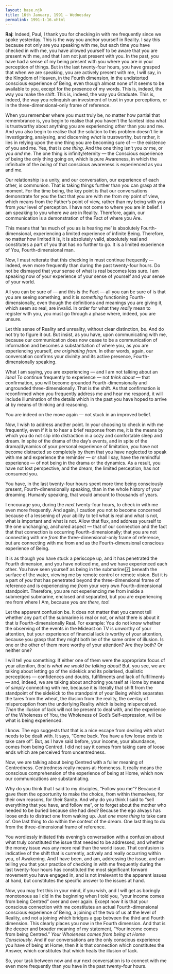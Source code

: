 ```yaml
---
layout: base.njk
title: 16th January, 1991 — Wednesday
permalink: 1991-1-16.xhtml
---
```


**Raj**: Indeed, Paul, I thank you for checking in with me frequently since we spoke yesterday. 
This is the way you anchor yourself in Reality. 
I say this because not only are you speaking with me, but each time you have checked in with me, you have allowed yourself to be aware that you are present with me, and that I am not just present with you. 
In the past, you have had a sense of my being present with you where you are in your perception of things. 
But in the last twenty-four hours, you have grasped that when we are speaking, you are actively present with me, I will say, in the Kingdom of Heaven, in the Fourth dimension, in the undistorted conscious experience of Being, even though almost none of it seems to be available to you, except for the presence of my words. 
This is, indeed, the way you make the shift. 
This is, indeed, the way you Graduate. 
This is, indeed, the way you relinquish an investment of trust in your perceptions, or in the three-dimensional-only frame of reference.

When you remember where you must truly be, no matter how partial that remembrance is, you begin to realise that you haven’t the faintest idea what is trustworthy about anything you are experiencing *other* than you and me. 
And you also begin to realise that the solution to this problem doesn’t lie in investigating, analysing, and discerning *what* is trustworthy, but rather, it lies in relying upon the one thing you are becoming sure of — the existence of you and me. 
Yes, that is *one thing*. 
And the one thing isn’t you *or* me, or you *and* me. 
The one thing is infinity/eternity — the Conscious experience of being the only thing going on, which is pure Awareness, in which the infinitude of the *being* of that conscious awareness is experienced as you and me.

Our relationship is a unity, and our conversation, our experience of each other, is communion. 
That is taking things further than you can grasp at the moment. 
For the time being, the key point is that our conversations demonstrate for you the fact that you are with me from *my* point of view, which means from the Father’s point of view, rather than my being with you from *your* level of perception. 
I have not come to where you are in belief. 
I am speaking to you where *we* are in Reality. 
Therefore, again, our communication is a demonstration of the Fact of where you Are.

This means that ‘as much of you as is hearing me’ is absolutely Fourth-dimensional, experiencing a limited experience of infinite Being. 
Therefore, no matter how limited it is, it is absolutely valid, absolutely real and constitutes a part of you that has no further to go. 
It is a limited experience of You, Fourth-dimensional man.

Now, I must reiterate that this checking in must continue frequently — indeed, even more frequently than during the past twenty-four hours. 
Do not be dismayed that your sense of what is real becomes less sure. 
I am speaking now of your experience of your sense of yourself and your sense of your world.

All you can be sure of — and this is the Fact — all you can be sure of is that you are seeing something, and it is *something* functioning Fourth-dimensionally, even though the definitions and meanings you are giving it, which seem so real, are invalid. 
In order for what they *really* mean to register with you, you must go through a phase where, indeed, you are unsure.

Let this sense of Reality and unreality, without clear distinction, be. 
And do not try to figure it out. 
But insist, as you have, upon communicating with me, because our communication does now cease to be a communication of information and becomes a substantiation of where you, as you are experiencing yourself, *are originating from*. 
In other words, again, our conversation confirms your divinity and its active presence, Fourth-dimensionally speaking.

What I am saying, you are experiencing — and I am not talking about an *idea*! 
To continue frequently to experience — not *think about* — that confirmation, you will become grounded Fourth-dimensionally and ungrounded three-dimensionally. 
That is the shift. 
As that confirmation is reconfirmed when you frequently address me and hear me respond, it will include illumination of the details which in the past you have hoped to arrive at by means of thinking and reasoning.

You are indeed on the move again — not stuck in an improved belief.

Now, I wish to address another point. 
In your choosing to check in with me frequently, even if it is to hear a brief response from me, it is the means by which you do not slip into distraction in a cozy and comfortable sleep and dream. 
In spite of the drama of the day’s events, and in spite of the drama/dynamics of your personal experience of limitation, you have not become distracted so completely by them that you have neglected to speak with me and experience the reminder — or shall I say, have the remindful experience — of not being in the drama or the dynamics. 
As a result, you have not lost perspective, and the dream, the limited perception, has not consumed you.

You have, in the last twenty-four hours spent more time being consciously present, Fourth-dimensionally speaking, than in the whole history of your dreaming. 
Humanly speaking, that would amount to thousands of years.

I encourage you, during the *next* twenty-four hours, to check in with me even more frequently. 
And again, I caution you not to become concerned because of a lessening of your ability to tell what is real and what is not, what is important and what is not. 
Allow that flux, and address yourself to the one unchanging, anchored aspect — that of our connection and the fact that that connection is occurring Fourth-dimensionally; that you are not connecting with me *from* the three-dimensional-only frame of reference, but are connecting with me from and as the Fourth-dimensional conscious experience of Being.

It is as though you have stuck a periscope up, and it has penetrated the Fourth dimension, and you have noticed me, and we have experienced each other. 
You have seen yourself as being in the submarine<a href="endnotes.xhtml#note-7" id="noteref-7" epub:type="noteref">[7]</a> beneath the surface of the water, viewing me by remote control or remote vision. 
But it is a part of *you* that has penetrated beyond the three-dimensional frame of reference and is experiencing me *from* your very own Fourth-dimensional standpoint. 
Therefore, you are not experiencing me from inside a submerged submarine, enclosed and separated, but you are experiencing me from where I Am, because *you are there, too*!

Let the apparent confusion be. 
It does not matter that you cannot tell whether any part of the submarine is real or not, or what there is about it that *is* Fourth-dimensionally Real. 
For example: You do not know whether the observing of the events in the Mideast on TV is unworthy of your attention, but your experience of financial lack *is* worthy of your attention, because you grasp that they might both be of the same order of illusion. 
Is one or the other of them more worthy of your attention? 
Are they both? 
Or neither one?

I will tell you something: If either one of them were the appropriate focus of your attention, *that is what we would be talking about*! 
But, you see, we are talking about letting go of the sidekick and its polarised, dualistic perceptions — confidences and doubts, fulfillments and lack of fulfillments — and, indeed, we are talking about anchoring yourself at Home by means of *simply* connecting with me, because it is literally that shift from the standpoint of the sidekick to the standpoint of your Being which separates the tares from the wheat, the illusion from the reality, the overlay of misperception from the underlying Reality which is being misperceived. 
*Then* the illusion of lack will not be present to deal with, and the experience of the Wholeness of You, the Wholeness of God’s Self-expression, will be what is being experienced.

I know. 
The ego suggests that that is a nice escape from dealing with what needs to be dealt with. 
It says, “Come back. 
You have a few loose ends to take care of”. 
But, as I have said before, your income, your abundance, comes from being Centred. 
I did not say it comes from taking care of loose ends which are perceived from uncentredness.

Now, we are talking about being Centred with a fuller meaning of Centredness. 
Centredness really means at-Homeness. 
It really means the conscious comprehension of the experience of being at Home, which now our communications are substantiating.

Why do you think that I said to my disciples, “Follow you me”? 
Because it gave them the opportunity to make the choice, from within themselves, for their own reasons, for their Sanity. 
And why do you think I said to “sell everything that you have, and follow me”, or to forget about the mother who needed to be buried because she had died? 
Because the ego always has loose ends to distract one from waking up. 
Just *one more thing* to take care of. 
One last thing to do within the context of the dream. 
One last thing to do from the three-dimensional frame of reference.

You wordlessly initiated this evening’s conversation with a confusion about what truly constituted the issue that needed to be addressed, and whether the money issue was any more real than the world issue. 
That confusion is indicative of the shift that is currently, actively and really occurring within you, of Awakening. 
And I have been, and am, addressing the issue, and am telling you that your practice of checking in with me frequently during the last twenty-four hours has constituted the most significant forward movement you have engaged in, and is not irrelevant to the apparent issues at hand, but constitutes the specific answer to the issues at hand.

Now, you may fret this in your mind, if you wish, and I will get as boringly monotonous as I did in the beginning when I told you, “your income comes from being Centred” over and over again. 
Except now it is that your conscious connection with me constitutes an actual Fourth-dimensional conscious experience of Being, a joining of the two of us at the level of Reality, and not a joining which bridges a gap between the third and Fourth dimension. 
This clearly places you now in the Fourth dimension. 
And that is the deeper and broader meaning of my statement, “Your income comes from being Centred.” 
*Your Wholeness comes from being at Home Consciously*. 
And if our conversations are the only conscious experience you have of being at Home, then it is that connection which constitutes the Answer, which constitutes that which heals the illusion of lack.

So, your task between now and our next conversation is to connect with me even more frequently than you have in the past twenty-four hours.

